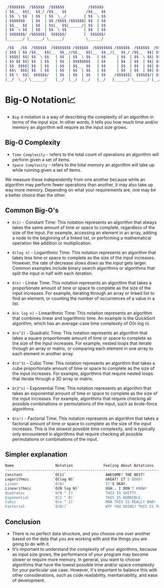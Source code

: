 ```bash
 /$$$$$$$  /$$$$$$  /$$$$$$           /$$$$$$ 
| $$__  $$|_  $$_/ /$$__  $$         /$$__  $$
| $$  \ $$  | $$  | $$  \__/        | $$  \ $$
| $$$$$$$   | $$  | $$ /$$$$ /$$$$$$| $$  | $$
| $$__  $$  | $$  | $$|_  $$|______/| $$  | $$
| $$  \ $$  | $$  | $$  \ $$        | $$  | $$
| $$$$$$$/ /$$$$$$|  $$$$$$/        |  $$$$$$/
|_______/ |______/ \______/          \______/ 

 /$$   /$$  /$$$$$$  /$$$$$$$$ /$$$$$$  /$$$$$$$$ /$$$$$$  /$$$$$$  /$$   /$$
| $$$ | $$ /$$__  $$|__  $$__//$$__  $$|__  $$__/|_  $$_/ /$$__  $$| $$$ | $$
| $$$$| $$| $$  \ $$   | $$  | $$  \ $$   | $$     | $$  | $$  \ $$| $$$$| $$
| $$ $$ $$| $$  | $$   | $$  | $$$$$$$$   | $$     | $$  | $$  | $$| $$ $$ $$
| $$  $$$$| $$  | $$   | $$  | $$__  $$   | $$     | $$  | $$  | $$| $$  $$$$
| $$\  $$$| $$  | $$   | $$  | $$  | $$   | $$     | $$  | $$  | $$| $$\  $$$
| $$ \  $$|  $$$$$$/   | $$  | $$  | $$   | $$    /$$$$$$|  $$$$$$/| $$ \  $$
|__/  \__/ \______/    |__/  |__/  |__/   |__/   |______/ \______/ |__/  \__/
```

# Big-O Notation📈
- `Big-O` notation is a way of describing the complexity of an algorithm in terms of the input size. In other words, it tells you how much time and/or memory an algorithm will require as the input size grows.

## Big-O Complexity
- `Time Complexity` - refers to the total count of operations an algorithm will perform given a set of items.
- `Space Complexity` -  refers to the total memory an algorithm will take up while running given a set of items. 

We measure these independently from one another because while an algorithm
may perform fewer operations than another, it may also take up way more
memory. Depending on what your requirements are, one may be a better choice
than the other.

## Common Big-O's
- `O(1)` - Constant Time: This notation represents an algorithm that always takes the same amount of time or space to complete, regardless of the size of the input. For example, accessing an element in an array, adding a node to the beginning of a linked list, or performing a mathematical operation like addition or multiplication.

- `O(log n)` - Logarithmic Time: This notation represents an algorithm that takes less time or space to complete as the size of the input increases. However, the rate of decrease slows down as the input gets larger. Common examples include binary search algorithms or algorithms that split the input in half with each iteration.

- `O(n)` - Linear Time: This notation represents an algorithm that takes a proportionate amount of time or space to complete as the size of the input increases. For example, iterating through an array or linked list to find an element, or counting the number of occurrences of a value in a list.

- `O(n log n)` - Linearithmic Time: This notation represents an algorithm that combines linear and logarithmic time. An example is the QuickSort algorithm, which has an average-case time complexity of O(n log n).

- `O(n^2)` - Quadratic Time: This notation represents an algorithm that takes a square proportionate amount of time or space to complete as the size of the input increases. For example, nested loops that iterate through an array or matrix, or comparing each element in one array to each element in another array.

- `O(n^3)` - Cubic Time: This notation represents an algorithm that takes a cube proportionate amount of time or space to complete as the size of the input increases. For example, algorithms that require nested loops that iterate through a 3D array or matrix.

- `O(2^n)` - Exponential Time: This notation represents an algorithm that takes an exponential amount of time or space to complete as the size of the input increases. For example, algorithms that require checking all possible combinations or permutations of the input, such as brute-force algorithms.

- `O(n!)` - Factorial Time: This notation represents an algorithm that takes a factorial amount of time or space to complete as the size of the input increases. This is the slowest possible time complexity, and is typically only encountered in algorithms that require checking all possible permutations or combinations of the input.

## Simpler explanation

```bash
Name                   Notation              Feeling About Notations
------------------------------------------------------------------------
Constant              `O(1)`                  AWESOME! THE BEST!
Logarithmic           `O(log N)`              GREAT! IT'S GOOD!
Linear                `O(N)`                  IT'S OKAY.
Linearithmic          `O(N log N)`            UGH.. I DON'T KNOW!
Quadratuc             `O(N ^ 2)`              THIS IS SHITTY.
Exponential           `O(2 ^ N)`              THIS IS HORRIBLE.
Cubic                 `O(n ^ 3)`              MAN THIS IS REALLY BAD!
Factorial             `O(N!)`                 WTF YOU DOING? THIS IS THE WORST THING!!
```

## Conclusion
- There is no perfect data structure, and you choose one over another based on the data that you are working with and the things you are going to do with it. 
- It's important to understand the complexity of your algorithms, because as input size grows, the performance of your program may become slower or require more memory. In general, you want to choose algorithms that have the lowest possible time and/or space complexity for your particular use case. However, it's important to balance this with other considerations, such as code readability, maintainability, and ease of development.

